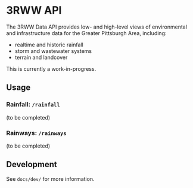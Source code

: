 # 3RWW API

The 3RWW Data API provides low- and high-level views of environmental and infrastructure data for the Greater Pittsburgh Area, including:

* realtime and historic rainfall
* storm and wastewater systems
* terrain and landcover

This is currently a work-in-progress.

## Usage

### Rainfall: `/rainfall`

(to be completed)

### Rainways: `/rainways`

(to be completed)

## Development

See `docs/dev/` for more information.
